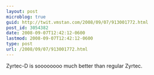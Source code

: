 ```yaml
---
layout: post
microblog: true
guid: http://twit.vmstan.com/2008/09/07/913001772.html
post_id: 3054382
date: 2008-09-07T12:42:12-0600
lastmod: 2008-09-07T12:42:12-0600
type: post
url: /2008/09/07/913001772.html
---
```

Zyrtec-D is soooooooo much better than regular Zyrtec.
